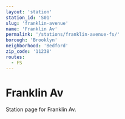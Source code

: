 ```yaml
---
layout: 'station'
station_id: 'S01'
slug: 'franklin-avenue'
name: 'Franklin Av'
permalink: '/stations/franklin-avenue-fs/'
borough: 'Brooklyn'
neighborhood: 'Bedford'
zip_code: '11238'
routes:
  - FS
---
```

# Franklin Av

Station page for Franklin Av.
